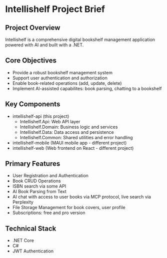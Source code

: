 # Intellishelf Project Brief

## Project Overview
Intellishelf is a comprehensive digital bookshelf management application powered with AI and built with a .NET.

## Core Objectives
- Provide a robust bookshelf management system
- Support user authentication and authorization
- Enable book-related operations (add, update, delete)
- Implement AI-assisted capabilites: book parsing, chatting to a bookshelf

## Key Components
- intellishelf-api (this project)
    - Intellishelf.Api: Web API layer
    - Intellishelf.Domain: Business logic and services
    - Intellishelf.Data: Data access and persistence
    - Intellishelf.Common: Shared utilities and error handling
- intellishelf-mobile (MAUI mobile app - different project)
- intellishelf-web (Web frontend on React - different project)

## Primary Features
- User Registration and Authentication
- Book CRUD Operations
- ISBN search via some API
- AI Book Parsing from Text
- AI chat with access to user books via MCP protocol, live search via Perplexity
- File Storage Management for book covers, user profile
- Subscriptions: free and pro version

## Technical Stack
- .NET Core
- C#
- JWT Authentication
